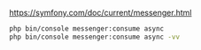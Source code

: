 https://symfony.com/doc/current/messenger.html

```bash
php bin/console messenger:consume async
php bin/console messenger:consume async -vv
```
